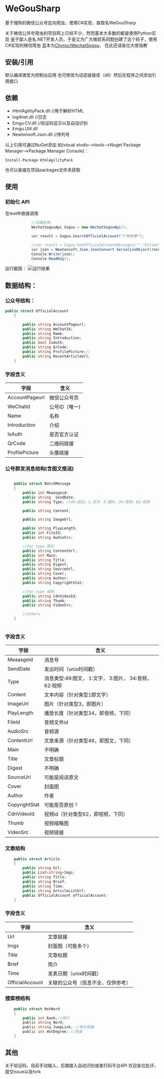 # WeGouSharp
基于搜狗的微信公众号定向爬虫，使用C#实现，故取名WeGouSharp

关于微信公共号爬虫的项目网上已经不少，然而基本大多数的都是使用Python实现
鉴于鄙人是名.NET开发人员，于是又为广大微软系同胞创建了这个轮子，使用C#实现的微信爬虫
蓝本为[Chyroc/WechatSogou](https://github.com/Chyroc/WechatSogou)，
在此还请各位大佬指教


## 安装/引用
默认编译类型为控制台应用
也可修改为动态链接库（dll）然后在程序之间添加引用接口

## 依赖
- HtmlAgilityPack.dll //用于解析HTML
- log4net.dll //日志
- Emgu.CV.dll //验证码显示以及自动识别
- Emgu.Util.dll
- Newtonsoft.Json.dll //序列号

以上引用可通过NuGet添加
如(visual studio-->tools-->Nuget Package Manager-->Package Manager Console)：
```
Install-Package HtmlAgilityPack
```
也可以直接在项目packages文件夹获取


## 使用

### 初始化 API
在test中直接调用

```C#
            //创建实例
            WechatSogouApi Sogou = new WechatSogouApi();

            var result = Sogou.SearchOfficialAccount("广州大学");

            //var result = Sogou.GetOfficialAccountMessages("","bitsea",""); 
            var json = Newtonsoft.Json.JsonConvert.SerializeObject(result);
            Console.Write(json);
            Console.ReadKey();
```
运行截图：
![运行结果](https://github.com/hoyho/WeGouSharp/blob/master/ScreenShot/SearchOfficialAccount.png?raw=true)

## 数据结构：

### 公众号结构：
```C#
public struct OfficialAccount
    {

        public string AccountPageurl;
        public string WeChatId;
        public string Name;
        public string Introduction;
        public bool IsAuth; 
        public string QrCode;
        public string ProfilePicture;//
        public string RecentArticleUrl;
    }
```

### 字段含义

字段|含义
----|----
AccountPageurl|微信公众号页
WeChatId|公号ID（唯一)
Name|名称
Introduction|介绍
IsAuth|是否官方认证
QrCode|二维码链接
ProfilePicture|头像链接


### 公号群发消息结构(含图文推送)

```c#
   
    public struct BatchMessage
    {
        public int Meaasgeid;
        public string  SendDate;
        public string Type; //49:图文，1:文字，3:图片，34:音频，62:视频

        public string Content; 

        public string ImageUrl; 

        public string PlayLength;
        public int FileId;
        public string AudioSrc;

        //for type 图文
        public string ContentUrl;
        public int Main;
        public string Title;
        public string Digest;
        public string SourceUrl;
        public string Cover;
        public string Author;
        public string CopyrightStat;

        //for type 视频
        public string CdnVideoId;
        public string Thumb;
        public string VideoSrc;

        //others
    }
    
```

### 字段含义
字段|含义
----|----
Meaasgeid|消息号
SendDate|发出时间（unix时间戳）
Type|消息类型:49:图文， 1:文字， 3:图片， 34:音频， 62:视频
Content|文本内容（针对类型1即文字）
ImageUrl|图片（针对类型3，即图片）
PlayLength|播放长度（针对类型34，即音频，下同）
FileId|音频文件id
AudioSrc|音频源
ContentUrl|文章来源（针对类型49，即图文，下同）
Main|不明确
Title|文章标题
Digest|不明确
SourceUrl|可能是阅读原文
Cover|封面图
Author|作者
CopyrightStat|可能是否原创？
CdnVideoId|视频id（针对类型62，即视频，下同）
Thumb|视频缩略图
VideoSrc|视频链接



### 文章结构

```C#
    public struct Article
    {
        public string Url;
        public List<string>Imgs;
        public string Title;
        public string Brief;
        public string Time;
        public string ArticleListUrl;
        public OfficialAccount officialAccount;
    }
```
### 字段含义
字段|含义
----|----
Url|文章链接
Imgs|封面图（可能多个）
Title|文章标题
Brief|简介
Time|发表日期（unix时间戳）
OfficialAccount|关联的公众号（信息不全，仅供参考）



### 搜索榜结构
```C#
    public struct HotWord
    {
        public int Rank;//排行
        public string Word;
        public string JumpLink; //相关链接
        public int HotDegree; //热度
    }
```


## 其他
关于验证码，目前手动输入，后期接入自动识别或者打码平台API
欢迎各位批评，提交issue以及fork
